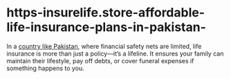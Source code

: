 # https-insurelife.store-affordable-life-insurance-plans-in-pakistan-
In a [country like Pakistan](https://insurelife.store/affordable-life-insurance-plans-in-pakistan/), where financial safety nets are limited, life insurance is more than just a policy—it’s a lifeline. It ensures your family can maintain their lifestyle, pay off debts, or cover funeral expenses if something happens to you.
